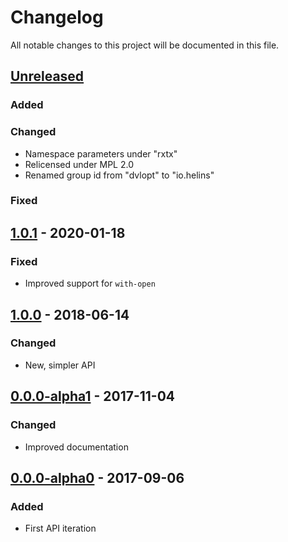 # Changelog

All notable changes to this project will be documented in this file.



## [Unreleased]

### Added

### Changed

- Namespace parameters under "rxtx"
- Relicensed under MPL 2.0
- Renamed group id from "dvlopt" to "io.helins"

### Fixed



## [1.0.1] - 2020-01-18

### Fixed

- Improved support for `with-open`



## [1.0.0] - 2018-06-14

### Changed

- New, simpler API



## [0.0.0-alpha1] - 2017-11-04

### Changed

- Improved documentation



## [0.0.0-alpha0] - 2017-09-06

### Added

- First API iteration



[Unreleased]: https://github.com/helins/rxtx.clj/compare/1.0.1...HEAD
[1.0.1]: https://github.com/helins/rxtx.clj/compare/1.0.0...1.0.1
[1.0.0]: https://github.com/helins/rxtx.clj/compare/0.0.0-alpha1...1.0.0
[0.0.0-alpha1]: https://github.com/helins/rxtx.clj/compare/0.0.0-alpha0...0.0.0-alpha1
[0.0.0-alpha0]: https://github.com/helins/rxtx.clj/tree/0.0.0-alpha0
